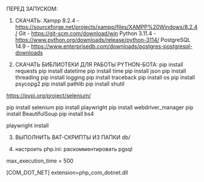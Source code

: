 ПЕРЕД ЗАПУСКОМ:

1. СКАЧАТЬ:
Xampp 8.2.4 - https://sourceforge.net/projects/xampp/files/XAMPP%20Windows/8.2.4/
Git - https://git-scm.com/download/win
Python 3.11.4 - https://www.python.org/downloads/release/python-3114/
PostgreSQL 14.9 - https://www.enterprisedb.com/downloads/postgres-postgresql-downloads


2. СКАЧАТЬ БИБЛИОТЕКИ ДЛЯ РАБОТЫ PYTHON-БОТА:
pip install requests
pip install datetime
pip install time
pip install json
pip install threading
pip install logging
pip install traceback
pip install os
pip install psycopg2
pip install pathlib
pip install shutil

https://pypi.org/project/selenium/

pip install selenium
pip install playwright
pip install webdriver_manager
pip install BeautifulSoup
pip install bs4

playwright install


3. ВЫПОЛНИТЬ BAT-СКРИПТЫ ИЗ ПАПКИ db/


4. наcтроить php.ini:
раскомментировать pgsql

max_execution_time = 500 

[COM_DOT_NET]
extension=php_com_dotnet.dll







